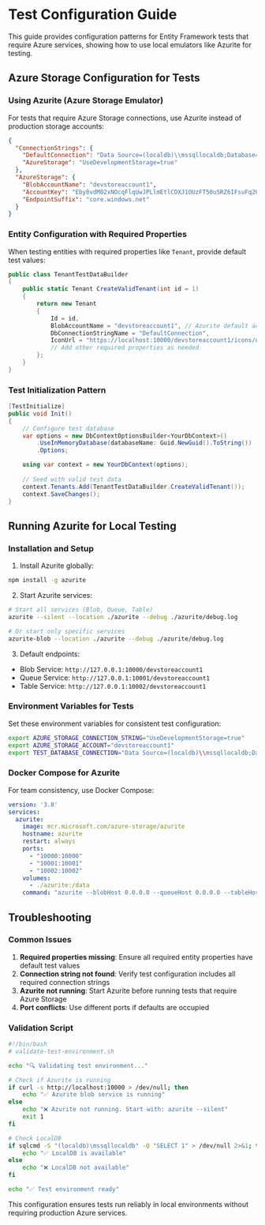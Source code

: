 # Test Configuration Guide

This guide provides configuration patterns for Entity Framework tests that require Azure services, showing how to use local emulators like Azurite for testing.

## Azure Storage Configuration for Tests

### Using Azurite (Azure Storage Emulator)

For tests that require Azure Storage connections, use Azurite instead of production storage accounts:

```json
{
  "ConnectionStrings": {
    "DefaultConnection": "Data Source=(localdb)\\mssqllocaldb;Database=TestDb;Trusted_Connection=true;MultipleActiveResultSets=true",
    "AzureStorage": "UseDevelopmentStorage=true"
  },
  "AzureStorage": {
    "BlobAccountName": "devstoreaccount1",
    "AccountKey": "Eby8vdM02xNOcqFlqUwJPLlmEtlCDXJ1OUzFT50uSRZ6IFsuFq2UVErCz4I6tq/K1SZFPTOtr/KBHBeksoGMGw==",
    "EndpointSuffix": "core.windows.net"
  }
}
```

### Entity Configuration with Required Properties

When testing entities with required properties like `Tenant`, provide default test values:

```csharp
public class TenantTestDataBuilder
{
    public static Tenant CreateValidTenant(int id = 1)
    {
        return new Tenant
        {
            Id = id,
            BlobAccountName = "devstoreaccount1", // Azurite default account
            DbConnectionStringName = "DefaultConnection",
            IconUrl = "https://localhost:10000/devstoreaccount1/icons/default.png", // Azurite blob URL
            // Add other required properties as needed
        };
    }
}
```

### Test Initialization Pattern

```csharp
[TestInitialize]
public void Init()
{
    // Configure test database
    var options = new DbContextOptionsBuilder<YourDbContext>()
        .UseInMemoryDatabase(databaseName: Guid.NewGuid().ToString())
        .Options;

    using var context = new YourDbContext(options);
    
    // Seed with valid test data
    context.Tenants.Add(TenantTestDataBuilder.CreateValidTenant());
    context.SaveChanges();
}
```

## Running Azurite for Local Testing

### Installation and Setup

1. Install Azurite globally:
```bash
npm install -g azurite
```

2. Start Azurite services:
```bash
# Start all services (Blob, Queue, Table)
azurite --silent --location ./azurite --debug ./azurite/debug.log

# Or start only specific services
azurite-blob --location ./azurite --debug ./azurite/debug.log
```

3. Default endpoints:
- Blob Service: `http://127.0.0.1:10000/devstoreaccount1`
- Queue Service: `http://127.0.0.1:10001/devstoreaccount1`  
- Table Service: `http://127.0.0.1:10002/devstoreaccount1`

### Environment Variables for Tests

Set these environment variables for consistent test configuration:

```bash
export AZURE_STORAGE_CONNECTION_STRING="UseDevelopmentStorage=true"
export AZURE_STORAGE_ACCOUNT="devstoreaccount1"
export TEST_DATABASE_CONNECTION="Data Source=(localdb)\\mssqllocaldb;Database=TestDb;Trusted_Connection=true"
```

### Docker Compose for Azurite

For team consistency, use Docker Compose:

```yaml
version: '3.8'
services:
  azurite:
    image: mcr.microsoft.com/azure-storage/azurite
    hostname: azurite
    restart: always
    ports:
      - "10000:10000"
      - "10001:10001"
      - "10002:10002"
    volumes:
      - ./azurite:/data
    command: "azurite --blobHost 0.0.0.0 --queueHost 0.0.0.0 --tableHost 0.0.0.0 --location /data"
```

## Troubleshooting

### Common Issues

1. **Required properties missing**: Ensure all required entity properties have default test values
2. **Connection string not found**: Verify test configuration includes all required connection strings
3. **Azurite not running**: Start Azurite before running tests that require Azure Storage
4. **Port conflicts**: Use different ports if defaults are occupied

### Validation Script

```bash
#!/bin/bash
# validate-test-environment.sh

echo "🔍 Validating test environment..."

# Check if Azurite is running
if curl -s http://localhost:10000 > /dev/null; then
    echo "✅ Azurite blob service is running"
else
    echo "❌ Azurite not running. Start with: azurite --silent"
    exit 1
fi

# Check LocalDB
if sqlcmd -S "(localdb)\mssqllocaldb" -Q "SELECT 1" > /dev/null 2>&1; then
    echo "✅ LocalDB is available"
else
    echo "❌ LocalDB not available"
fi

echo "✅ Test environment ready"
```

This configuration ensures tests run reliably in local environments without requiring production Azure services.